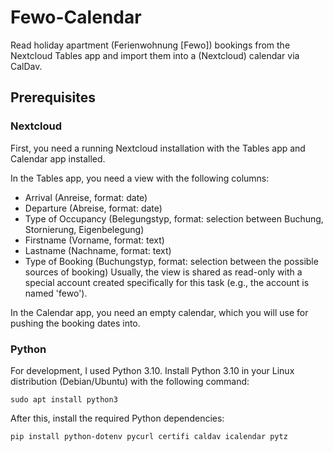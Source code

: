 # Fewo-Calendar
Read holiday apartment (Ferienwohnung \[Fewo\]) bookings from the Nextcloud Tables app and import them into a (Nextcloud) calendar via CalDav.

## Prerequisites

### Nextcloud
First, you need a running Nextcloud installation with the Tables app and Calendar app installed.

In the Tables app, you need a view with the following columns:
* Arrival (Anreise, format: date)
* Departure (Abreise, format: date)
* Type of Occupancy (Belegungstyp, format: selection between Buchung, Stornierung, Eigenbelegung)
* Firstname (Vorname, format: text)
* Lastname (Nachname, format: text)
* Type of Booking (Buchungstyp, format: selection between the possible sources of booking)
Usually, the view is shared as read-only with a special account created specifically for this task (e.g., the account is named 'fewo').

In the Calendar app, you need an empty calendar, which you will use for pushing the booking dates into.

### Python
For development, I used Python 3.10. Install Python 3.10 in your Linux distribution (Debian/Ubuntu) with the following command:

    sudo apt install python3

After this, install the required Python dependencies:

    pip install python-dotenv pycurl certifi caldav icalendar pytz

